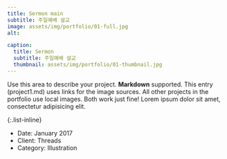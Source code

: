 ```yaml
---
title: Sermon main
subtitle: 주일예배 설교
image: assets/img/portfolio/01-full.jpg
alt: 

caption:
  title: Sermon
  subtitle: 주일예배 설교
  thumbnail: assets/img/portfolio/01-thumbnail.jpg
---
```

Use this area to describe your project. **Markdown** supported. This entry (project1.md) uses links for the image sources. All other projects in the portfolio use local images. Both work just fine! Lorem ipsum dolor sit amet, consectetur adipisicing elit. 

{:.list-inline}
- Date: January 2017
- Client: Threads
- Category: Illustration


